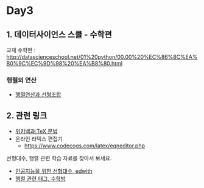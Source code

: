 # Day3


## 1. 데이터사이언스 스쿨 - 수학편

교재 수학편 : http://datascienceschool.net/01%20python/00.00%20%EC%86%8C%EA%B0%9C%EC%9D%98%20%EA%B8%80.html


### 행렬의 연산

- [행렬연산과 선형조합](https://velog.io/@rapsby/%ED%96%89%EB%A0%AC%EC%97%B0%EC%82%B0%EA%B3%BC-%EC%84%A0%ED%98%95%EC%A1%B0%ED%95%A9)


## 2. 관련 링크

 - [위키백과:TeX 문법](https://ko.wikipedia.org/wiki/%EC%9C%84%ED%82%A4%EB%B0%B1%EA%B3%BC:TeX_%EB%AC%B8%EB%B2%95)
 - 온라인 라텍스 편집기
    - https://www.codecogs.com/latex/eqneditor.php

선형대수, 행렬 관련 학습 자료를 찾아서 보세요.

- [인공지능을 위한 선형대수, edwith](https://www.edwith.org/linearalgebra4ai)
- [행렬 관련 태그, 수학방](https://mathbang.net/tag/%ED%96%89%EB%A0%AC#gsc.tab=0)
